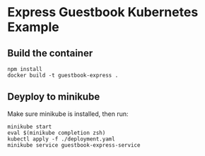 # Express Guestbook Kubernetes Example

## Build the container

```
npm install
docker build -t guestbook-express .
```

## Deyploy to minikube

Make sure minikube is installed, then run:

```
minikube start
eval $(minikube completion zsh)
kubectl apply -f ./deployment.yaml
minikube service guestbook-express-service
```
